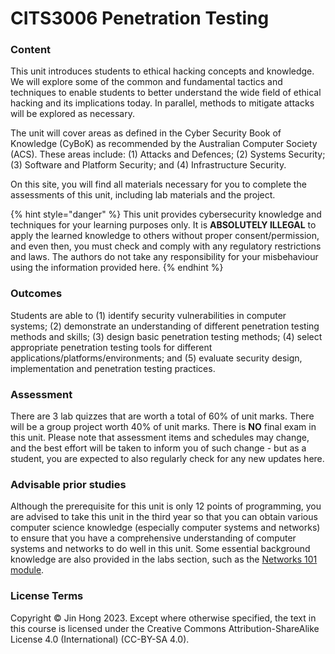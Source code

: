 # CITS3006 Penetration Testing

### Content

This unit introduces students to ethical hacking concepts and knowledge. We will explore some of the common and fundamental tactics and techniques to enable students to better understand the wide field of ethical hacking and its implications today. In parallel, methods to mitigate attacks will be explored as necessary.

The unit will cover areas as defined in the Cyber Security Book of Knowledge (CyBoK) as recommended by the Australian Computer Society (ACS). These areas include: (1) Attacks and Defences; (2) Systems Security; (3) Software and Platform Security; and (4) Infrastructure Security.

On this site, you will find all materials necessary for you to complete the assessments of this unit, including lab materials and the project.

{% hint style="danger" %}
This unit provides cybersecurity knowledge and techniques for your learning purposes only. It is **ABSOLUTELY ILLEGAL** to apply the learned knowledge to others without proper consent/permission, and even then, you must check and comply with any regulatory restrictions and laws. The authors do not take any responsibility for your misbehaviour using the information provided here.
{% endhint %}

### Outcomes

Students are able to (1) identify security vulnerabilities in computer systems; (2) demonstrate an understanding of different penetration testing methods and skills; (3) design basic penetration testing methods; (4) select appropriate penetration testing tools for different applications/platforms/environments; and (5) evaluate security design, implementation and penetration testing practices.

### Assessment

There are 3 lab quizzes that are worth a total of 60% of unit marks. There will be a group project worth 40% of unit marks. There is **NO** final exam in this unit. Please note that assessment items and schedules may change, and the best effort will be taken to inform you of such change - but as a student, you are expected to also regularly check for any new updates here.

### Advisable prior studies

Although the prerequisite for this unit is only 12 points of programming, you are advised to take this unit in the third year so that you can obtain various computer science knowledge (especially computer systems and networks) to ensure that you have a comprehensive understanding of computer systems and networks to do well in this unit. Some essential background knowledge are also provided in the labs section, such as the [Networks 101 module](cits3006-labs/network-101.md).

### License Terms

Copyright © Jin Hong 2023. Except where otherwise specified, the text in this course is licensed under the Creative Commons Attribution-ShareAlike License 4.0 (International) (CC-BY-SA 4.0).
